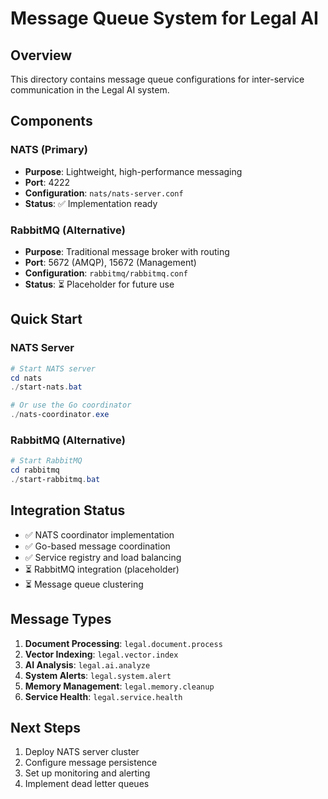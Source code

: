 # Message Queue System for Legal AI

## Overview

This directory contains message queue configurations for inter-service communication in the Legal AI system.

## Components

### NATS (Primary)
- **Purpose**: Lightweight, high-performance messaging
- **Port**: 4222
- **Configuration**: `nats/nats-server.conf`
- **Status**: ✅ Implementation ready

### RabbitMQ (Alternative)
- **Purpose**: Traditional message broker with routing
- **Port**: 5672 (AMQP), 15672 (Management)
- **Configuration**: `rabbitmq/rabbitmq.conf`
- **Status**: ⏳ Placeholder for future use

## Quick Start

### NATS Server
```powershell
# Start NATS server
cd nats
./start-nats.bat

# Or use the Go coordinator
./nats-coordinator.exe
```

### RabbitMQ (Alternative)
```powershell
# Start RabbitMQ
cd rabbitmq
./start-rabbitmq.bat
```

## Integration Status

- ✅ NATS coordinator implementation
- ✅ Go-based message coordination
- ✅ Service registry and load balancing
- ⏳ RabbitMQ integration (placeholder)
- ⏳ Message queue clustering

## Message Types

1. **Document Processing**: `legal.document.process`
2. **Vector Indexing**: `legal.vector.index`
3. **AI Analysis**: `legal.ai.analyze`
4. **System Alerts**: `legal.system.alert`
5. **Memory Management**: `legal.memory.cleanup`
6. **Service Health**: `legal.service.health`

## Next Steps

1. Deploy NATS server cluster
2. Configure message persistence
3. Set up monitoring and alerting
4. Implement dead letter queues
